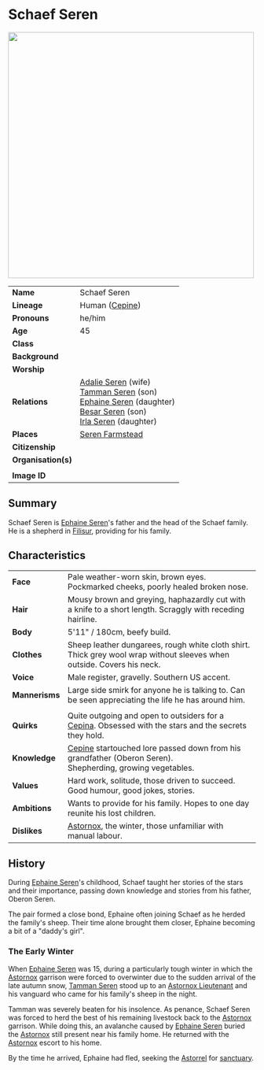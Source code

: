 # Schaef Seren

<img src="https://raw.githubusercontent.com/jesskelsall/astarus-images/main/characters/portraits/imageid.png" height="500" />

|||
| --- | --- |
| **Name** | Schaef Seren | character.4
| **Lineage** | Human ([Cepine](../lineages/cepine.md)) |
| **Pronouns** | he/him |
| **Age** | 45 |
| **Class** | |
| **Background** | |
| **Worship** | |
| **Relations** | [Adalie Seren](adalie-seren.md) (wife)<br>[Tamman Seren](tamman-seren.md) (son)<br>[Ephaine Seren](ephaine-seren.md) (daughter)<br>[Besar Seren](besar-seren.md) (son)<br>[Irla Seren](irla-seren.md) (daughter) |
| **Places** | [Seren Farmstead](../places/buildings/houses/seren-farmstead.md) |
| **Citizenship** | |
| **Organisation(s)** | |
|||
| **Image ID** | |

## Summary

Schaef Seren is [Ephaine Seren](ephaine-seren.md)'s father and the head of the Schaef family. He is a shepherd in [Filisur](../places/villages/filisur.md), providing for his family.

## Characteristics

| | |
| --- | --- |
| **Face** | Pale weather-worn skin, brown eyes. Pockmarked cheeks, poorly healed broken nose. | characteristics.2
| **Hair** | Mousy brown and greying, haphazardly cut with a knife to a short length. Scraggly with receding hairline. |
| **Body** | 5'11" / 180cm, beefy build. |
| **Clothes** | Sheep leather dungarees, rough white cloth shirt.<br>Thick grey wool wrap without sleeves when outside. Covers his neck. |
| **Voice** | Male register, gravelly. Southern US accent. |
| **Mannerisms** | Large side smirk for anyone he is talking to. Can be seen appreciating the life he has around him. |
| | |
| **Quirks** | Quite outgoing and open to outsiders for a [Cepina](../lineages/cepine.md). Obsessed with the stars and the secrets they hold. |
| **Knowledge** | [Cepine](../lineages/cepine.md) startouched lore passed down from his grandfather (Oberon Seren).<br>Shepherding, growing vegetables. |
| **Values** | Hard work, solitude, those driven to succeed.<br>Good humour, good jokes, stories. |
| **Ambitions** | Wants to provide for his family. Hopes to one day reunite his lost children. |
| **Dislikes** | [Astornox](../organisations/government/astornox/astornox.md), the winter, those unfamiliar with manual labour. |

## History

During [Ephaine Seren](ephaine-seren.md)'s childhood, Schaef taught her stories of the stars and their importance, passing down knowledge and stories from his father, Oberon Seren.

The pair formed a close bond, Ephaine often joining Schaef as he herded the family's sheep. Their time alone brought them closer, Ephaine becoming a bit of a "daddy's girl".

### The Early Winter

When [Ephaine Seren](ephaine-seren.md) was 15, during a particularly tough winter in which the [Astornox](../organisations/government/astornox/astornox.md) garrison were forced to overwinter due to the sudden arrival of the late autumn snow, [Tamman Seren](tamman-seren.md) stood up to an [Astornox Lieutenant](../organisations/government/astornox/ranks/astornox-lieutenant.md) and his vanguard who came for his family's sheep in the night.

Tamman was severely beaten for his insolence. As penance, Schaef Seren was forced to herd the best of his remaining livestock back to the [Astornox](../organisations/government/astornox/astornox.md) garrison. While doing this, an avalanche caused by [Ephaine Seren](ephaine-seren.md) buried the [Astornox](../organisations/government/astornox/astornox.md) still present near his family home. He returned with the [Astornox](../organisations/government/astornox/astornox.md) escort to his home.

By the time he arrived, Ephaine had fled, seeking the [Astorrel](../organisations/government/astorrel/astorrel.md) for [sanctuary](../organisations/government/astorrel/sanctuary.md).

